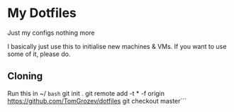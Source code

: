 # My Dotfiles
Just my configs nothing more

I basically just use this to initialise new machines & VMs. If you want to use some of it, please do.

## Cloning
Run this in ~/
```bash```
git init .
git remote add -t \* -f origin https://github.com/TomGrozev/dotfiles
git checkout master```
